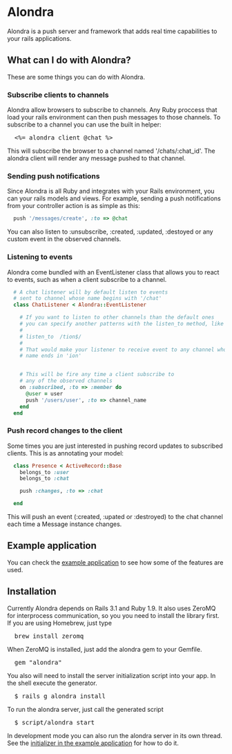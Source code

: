 # Alondra

Alondra is a push server and framework that adds real time capabilities to your rails applications.

## What can I do with Alondra?

These are some things you can do with Alondra.

### Subscribe clients to channels

Alondra allow browsers to subscribe to channels. Any Ruby proccess that load your rails environment can
then push messages to those channels. To subscribe to a channel you can use the built in helper:

<pre>
  <%= alondra_client @chat %>
</pre>

This will subscribe the browser to a channel named '/chats/:chat_id'. The alondra client will render any
message pushed to that channel.

### Sending push notifications

Since Alondra is all Ruby and integrates with your Rails environment, you can your rails models and views.
For example, sending a push notifications from your controller action is as simple as this:

```ruby
  push '/messages/create', :to => @chat
```

You can also listen to :unsubscribe, :created, :updated, :destoyed or any
custom event in the observed channels.

### Listening to events

Alondra come bundled with an EventListener class that allows you to react to events, such as when a client
subscribe to a channel.

```ruby
  # A chat listener will by default listen to events
  # sent to channel whose name begins with '/chat'
  class ChatListener < Alondra::EventListener

    # If you want to listen to other channels than the default ones
    # you can specify another patterns with the listen_to method, like
    #
    # listen_to  /tion$/
    #
    # That would make your listener to receive event to any channel whose
    # name ends in 'ion'


    # This will be fire any time a client subscribe to
    # any of the observed channels
    on :subscribed, :to => :member do
      @user = user
      push '/users/user', :to => channel_name
    end
  end
```

### Push record changes to the client

Some times you are just interested in pushing record updates to subscribed clients.
This is as annotating your model:

```ruby
  class Presence < ActiveRecord::Base
    belongs_to :user
    belongs_to :chat

    push :changes, :to => :chat

  end
```

This will push an event (:created, :upated or :destroyed)  to the chat channel
each time a Message instance changes.

## Example application

You can check the [example application](http://github.com/afcapel/alondra-example) to see how some of the features are used.

## Installation

Currently Alondra depends on Rails 3.1 and Ruby 1.9. It also uses ZeroMQ for
interprocess communication, so you you need to install the library first. If
you are using Homebrew, just type

<pre>
  brew install zeromq
</pre>

When ZeroMQ is installed, just add the alondra gem to your Gemfile.

<pre>
  gem "alondra"
</pre>

You also will need to install the server initialization script into your app.
In the shell execute the generator.

<pre>
  $ rails g alondra install
</pre>

To run the alondra server, just call the generated script

<pre>
  $ script/alondra start
</pre>

In development mode you can also run the alondra server in its own thread.
See the [initializer in the example application](https://github.com/afcapel/alondra-example/blob/master/config/initializers/alondra_server.rb)
for how to do it.


